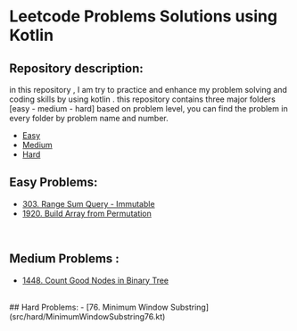 # Leetcode Problems Solutions using Kotlin

## Repository description:
in this repository , I am try to practice and enhance my problem solving  and coding skills by using
kotlin . this repository contains three major folders [easy - medium - hard] based on problem level, you can find the problem in every folder by problem name and number. <br />
- [Easy](src/easy)
- [Medium](src/medium)
- [Hard](src/hard) <br />

## Easy Problems:

- [303. Range Sum Query - Immutable](src/easy/RangeSumQueryImmutable303.kt)
- [1920. Build Array from Permutation](src/easy/BuildArrayFromPermutation1920.kt)
<br />

## Medium Problems :
- [1448. Count Good Nodes in Binary Tree](CountGoodNodesInBinaryTree1448.kt)
<br />
## Hard Problems:
- [76. Minimum Window Substring](src/hard/MinimumWindowSubstring76.kt)
